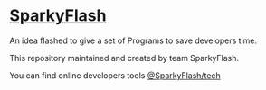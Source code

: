 # <a href="http://www.sparkyflash.com" target="_blank">SparkyFlash</a>

An idea flashed to give a set of Programs to save developers time. 

This repository maintained and created by team SparkyFlash. 

You can find online developers tools <a href="http://www.sparkyflash.com/tech" target="_blank">@SparkyFlash/tech</a>

